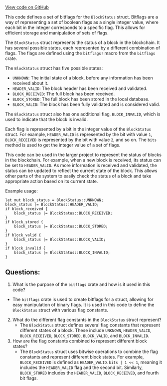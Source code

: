 [View code on GitHub](https://github.com/nervosnetwork/ckb/blob/develop/sync/src/block_status.rs)

This code defines a set of bitflags for the `BlockStatus` struct. Bitflags are a way of representing a set of boolean flags as a single integer value, where each bit in the integer corresponds to a specific flag. This allows for efficient storage and manipulation of sets of flags.

The `BlockStatus` struct represents the status of a block in the blockchain. It has several possible states, each represented by a different combination of flags. The flags are defined using the `bitflags!` macro from the `bitflags` crate.

The `BlockStatus` struct has five possible states:

- `UNKNOWN`: The initial state of a block, before any information has been received about it.
- `HEADER_VALID`: The block header has been received and validated.
- `BLOCK_RECEIVED`: The full block has been received.
- `BLOCK_STORED`: The full block has been stored in the local database.
- `BLOCK_VALID`: The block has been fully validated and is considered valid.

The `BlockStatus` struct also has one additional flag, `BLOCK_INVALID`, which is used to indicate that the block is invalid.

Each flag is represented by a bit in the integer value of the `BlockStatus` struct. For example, `HEADER_VALID` is represented by the bit with value `1`, `BLOCK_RECEIVED` is represented by the bit with value `2`, and so on. The `bits` method is used to get the integer value of a set of flags.

This code can be used in the larger project to represent the status of blocks in the blockchain. For example, when a new block is received, its status can be set to `HEADER_VALID`. As more information is received and validated, the status can be updated to reflect the current state of the block. This allows other parts of the system to easily check the status of a block and take appropriate action based on its current state.

Example usage:

```
let mut block_status = BlockStatus::UNKNOWN;
block_status |= BlockStatus::HEADER_VALID;
if block_received {
    block_status |= BlockStatus::BLOCK_RECEIVED;
}
if block_stored {
    block_status |= BlockStatus::BLOCK_STORED;
}
if block_valid {
    block_status |= BlockStatus::BLOCK_VALID;
}
if block_invalid {
    block_status |= BlockStatus::BLOCK_INVALID;
}
```
## Questions:
 1. What is the purpose of the `bitflags` crate and how is it used in this code?
   - The `bitflags` crate is used to create bitflags for a struct, allowing for easy manipulation of binary flags. It is used in this code to define the `BlockStatus` struct with various flag constants.
2. What do the different flag constants in the `BlockStatus` struct represent?
   - The `BlockStatus` struct defines several flag constants that represent different states of a block. These include `UNKNOWN`, `HEADER_VALID`, `BLOCK_RECEIVED`, `BLOCK_STORED`, `BLOCK_VALID`, and `BLOCK_INVALID`.
3. How are the flag constants combined to represent different block states?
   - The `BlockStatus` struct uses bitwise operations to combine the flag constants and represent different block states. For example, `BLOCK_RECEIVED` is defined as `HEADER_VALID.bits | 1 << 1`, meaning it includes the `HEADER_VALID` flag and the second bit. Similarly, `BLOCK_STORED` includes the `HEADER_VALID`, `BLOCK_RECEIVED`, and fourth bit flags.
